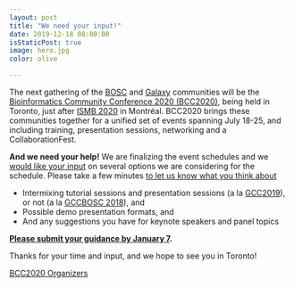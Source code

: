 ```yaml
---
layout: post
title: "We need your input!"
date: 2019-12-18 08:00:00
isStaticPost: true
image: hero.jpg
color: olive

---
```


The next gathering of the [BOSC](https://www.open-bio.org/events/bosc/about/) and [Galaxy](https://galaxyproject.org/) communities will be the [Bioinformatics Community Conference 2020 (BCC2020)](https://bcc2020.github.io/), being held in Toronto, just after [ISMB 2020](https://www.iscb.org/ismb2020) in Montréal.  BCC2020 brings these communities together for a unified set of events spanning July 18-25, and including training, presentation sessions, networking and a CollaborationFest.

**And we need your help!**  We are finalizing the event schedules and we [would like your input](http://bit.ly/bcc2020-poll) on several options we are considering for the schedule.  Please take a few minutes [to let us know what you think about](https://www.open-bio.org/events/bosc/about/)

* Intermixing tutorial sessions and presentation sessions (a la [GCC2019](https://gcc2019.sched.com/)), or not (a la [GCCBOSC 2018](https://gccbosc2018.sched.com/)), and
* Possible demo presentation formats, and
* And any suggestions you have for keynote speakers and panel topics

**[Please submit your guidance by January 7](http://bit.ly/bcc2020-poll).**

Thanks for your time and input, and we hope to see you in Toronto!

[BCC2020 Organizers](https://bcc2020.github.io/about/#team)
